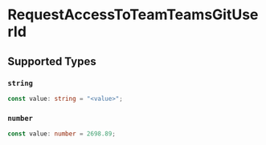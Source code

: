 # RequestAccessToTeamTeamsGitUserId


## Supported Types

### `string`

```typescript
const value: string = "<value>";
```

### `number`

```typescript
const value: number = 2698.89;
```

